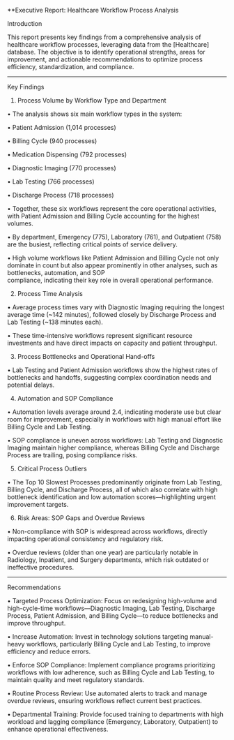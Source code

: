 **Executive Report: Healthcare Workflow Process Analysis

Introduction

This report presents key findings from a comprehensive analysis of healthcare workflow processes, leveraging data from the [Healthcare] database. The objective is to identify operational strengths, areas for improvement, and actionable recommendations to optimize process efficiency, standardization, and compliance.
________________________________________
Key Findings

1. Process Volume by Workflow Type and Department
   
 • 	The analysis shows six main workflow types in the system:

 • 	Patient Admission (1,014 processes)

 •	 Billing Cycle (940 processes)

 •	 Medication Dispensing (792 processes)

 • 	Diagnostic Imaging (770 processes)

 • 	Lab Testing (766 processes)

 •	 Discharge Process (718 processes)

 •	 Together, these six workflows represent the core operational activities, with Patient Admission and Billing Cycle accounting for the highest volumes.

 •	 By department, Emergency (775), Laboratory (761), and Outpatient (758) are the busiest, reflecting critical points of service delivery.

 •	 High volume workflows like Patient Admission and Billing Cycle not only dominate in count but also appear prominently in other analyses, such as bottlenecks, automation, and SOP  
   compliance, indicating their key role in overall operational performance.

2. Process Time Analysis

 •	 Average process times vary with Diagnostic Imaging requiring the longest average time (~142 minutes), followed closely by Discharge Process and Lab Testing (~138 minutes each).

 •	 These time-intensive workflows represent significant resource investments and have direct impacts on capacity and patient throughput.

3. Process Bottlenecks and Operational Hand-offs

 •	 Lab Testing and Patient Admission workflows show the highest rates of bottlenecks and handoffs, suggesting complex coordination needs and potential delays.

4. Automation and SOP Compliance

 •	 Automation levels average around 2.4, indicating moderate use but clear room for improvement, especially in workflows with high manual effort like Billing Cycle and Lab Testing.

 •	 SOP compliance is uneven across workflows: Lab Testing and Diagnostic Imaging maintain higher compliance, whereas Billing Cycle and Discharge Process are trailing, posing compliance 
  risks.

5. Critical Process Outliers

 • The Top 10 Slowest Processes predominantly originate from Lab Testing, Billing Cycle, and Discharge Process, all of which also correlate with high bottleneck identification and          low automation scores—highlighting urgent improvement targets.

6. Risk Areas: SOP Gaps and Overdue Reviews

 •	 Non-compliance with SOP is widespread across workflows, directly impacting operational consistency and regulatory risk.

 •	 Overdue reviews (older than one year) are particularly notable in Radiology, Inpatient, and Surgery departments, which risk outdated or ineffective procedures.
________________________________________
Recommendations

 •	  Targeted Process Optimization:
     Focus on redesigning high-volume and high-cycle-time workflows—Diagnostic Imaging, Lab Testing, Discharge Process, Patient Admission, and Billing Cycle—to reduce bottlenecks and    
     improve throughput.

 •	 Increase Automation:
    Invest in technology solutions targeting manual-heavy workflows, particularly Billing Cycle and Lab Testing, to improve efficiency and reduce errors.

 •	 Enforce SOP Compliance:
    Implement compliance programs prioritizing workflows with low adherence, such as Billing Cycle and Lab Testing, to maintain quality and meet regulatory standards.

 •	 Routine Process Review:
    Use automated alerts to track and manage overdue reviews, ensuring workflows reflect current best practices.

 •	 Departmental Training:
    Provide focused training to departments with high workload and lagging compliance (Emergency, Laboratory, Outpatient) to enhance operational effectiveness.






